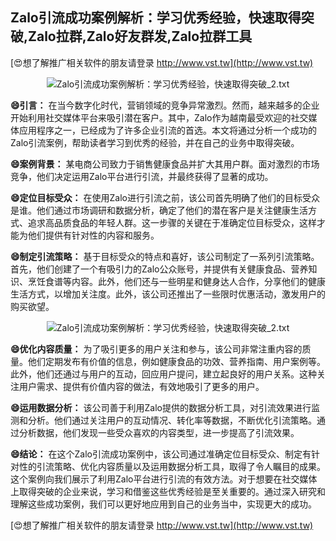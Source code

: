 ## **Zalo引流成功案例解析：学习优秀经验，快速取得突破,Zalo拉群,Zalo好友群发,Zalo拉群工具**

[😍想了解推广相关软件的朋友请登录 http://www.vst.tw](http://www.vst.tw)

 <center><img src="https://vst.tw/MP4/tuiguang/png/2.png" alt="Zalo引流成功案例解析：学习优秀经验，快速取得突破_2.txt"></center>

**😄引言：**
在当今数字化时代，营销领域的竞争异常激烈。然而，越来越多的企业开始利用社交媒体平台来吸引潜在客户。其中，Zalo作为越南最受欢迎的社交媒体应用程序之一，已经成为了许多企业引流的首选。本文将通过分析一个成功的Zalo引流案例，帮助读者学习到优秀的经验，并在自己的业务中取得突破。

**😄案例背景：**
某电商公司致力于销售健康食品并扩大其用户群。面对激烈的市场竞争，他们决定运用Zalo平台进行引流，并最终获得了显著的成功。

**😄定位目标受众：**
在使用Zalo进行引流之前，该公司首先明确了他们的目标受众是谁。他们通过市场调研和数据分析，确定了他们的潜在客户是关注健康生活方式、追求高品质食品的年轻人群。这一步骤的关键在于准确定位目标受众，这样才能为他们提供有针对性的内容和服务。

**😄制定引流策略：**
基于目标受众的特点和喜好，该公司制定了一系列引流策略。首先，他们创建了一个有吸引力的Zalo公众账号，并提供有关健康食品、营养知识、烹饪食谱等内容。此外，他们还与一些明星和健身达人合作，分享他们的健康生活方式，以增加关注度。此外，该公司还推出了一些限时优惠活动，激发用户的购买欲望。

 <center><img src="https://vst.tw/MP4/tuiguang/png/2.png" alt="Zalo引流成功案例解析：学习优秀经验，快速取得突破_2.txt"></center>

**😄优化内容质量：**
为了吸引更多的用户关注和参与，该公司非常注重内容的质量。他们定期发布有价值的信息，例如健康食品的功效、营养指南、用户案例等。此外，他们还通过与用户的互动，回应用户提问，建立起良好的用户关系。这种关注用户需求、提供有价值内容的做法，有效地吸引了更多的用户。

**😄运用数据分析：**
该公司善于利用Zalo提供的数据分析工具，对引流效果进行监测和分析。他们通过关注用户的互动情况、转化率等数据，不断优化引流策略。通过分析数据，他们发现一些受众喜欢的内容类型，进一步提高了引流效果。

**😄结论：**
在这个Zalo引流成功案例中，该公司通过准确定位目标受众、制定有针对性的引流策略、优化内容质量以及运用数据分析工具，取得了令人瞩目的成果。这个案例向我们展示了利用Zalo平台进行引流的有效方法。对于想要在社交媒体上取得突破的企业来说，学习和借鉴这些优秀经验是至关重要的。通过深入研究和理解这些成功案例，我们可以更好地应用到自己的业务当中，实现更大的成功。

[😍想了解推广相关软件的朋友请登录 http://www.vst.tw](http://www.vst.tw)



